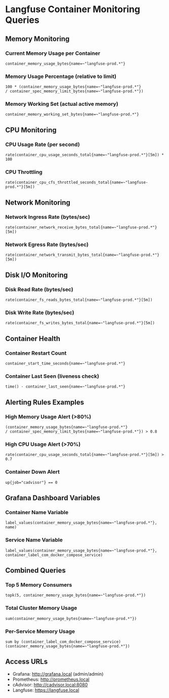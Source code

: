 # Langfuse Container Monitoring Queries

## Memory Monitoring

### Current Memory Usage per Container
```promql
container_memory_usage_bytes{name=~"langfuse-prod.*"}
```

### Memory Usage Percentage (relative to limit)
```promql
100 * (container_memory_usage_bytes{name=~"langfuse-prod.*"} 
/ container_spec_memory_limit_bytes{name=~"langfuse-prod.*"})
```

### Memory Working Set (actual active memory)
```promql
container_memory_working_set_bytes{name=~"langfuse-prod.*"}
```

## CPU Monitoring

### CPU Usage Rate (per second)
```promql
rate(container_cpu_usage_seconds_total{name=~"langfuse-prod.*"}[5m]) * 100
```

### CPU Throttling
```promql
rate(container_cpu_cfs_throttled_seconds_total{name=~"langfuse-prod.*"}[5m])
```

## Network Monitoring

### Network Ingress Rate (bytes/sec)
```promql
rate(container_network_receive_bytes_total{name=~"langfuse-prod.*"}[5m])
```

### Network Egress Rate (bytes/sec)
```promql
rate(container_network_transmit_bytes_total{name=~"langfuse-prod.*"}[5m])
```

## Disk I/O Monitoring

### Disk Read Rate (bytes/sec)
```promql
rate(container_fs_reads_bytes_total{name=~"langfuse-prod.*"}[5m])
```

### Disk Write Rate (bytes/sec)
```promql
rate(container_fs_writes_bytes_total{name=~"langfuse-prod.*"}[5m])
```

## Container Health

### Container Restart Count
```promql
container_start_time_seconds{name=~"langfuse-prod.*"}
```

### Container Last Seen (liveness check)
```promql
time() - container_last_seen{name=~"langfuse-prod.*"}
```

## Alerting Rules Examples

### High Memory Usage Alert (>80%)
```promql
(container_memory_usage_bytes{name=~"langfuse-prod.*"} 
/ container_spec_memory_limit_bytes{name=~"langfuse-prod.*"}) > 0.8
```

### High CPU Usage Alert (>70%)
```promql
rate(container_cpu_usage_seconds_total{name=~"langfuse-prod.*"}[5m]) > 0.7
```

### Container Down Alert
```promql
up{job="cadvisor"} == 0
```

## Grafana Dashboard Variables

### Container Name Variable
```promql
label_values(container_memory_usage_bytes{name=~"langfuse-prod.*"}, name)
```

### Service Name Variable
```promql
label_values(container_memory_usage_bytes{name=~"langfuse-prod.*"}, container_label_com_docker_compose_service)
```

## Combined Queries

### Top 5 Memory Consumers
```promql
topk(5, container_memory_usage_bytes{name=~"langfuse-prod.*"})
```

### Total Cluster Memory Usage
```promql
sum(container_memory_usage_bytes{name=~"langfuse-prod.*"})
```

### Per-Service Memory Usage
```promql
sum by (container_label_com_docker_compose_service) 
(container_memory_usage_bytes{name=~"langfuse-prod.*"})
```

## Access URLs
- Grafana: http://grafana.local (admin/admin)
- Prometheus: http://prometheus.local
- cAdvisor: http://cadvisor.local:8080
- Langfuse: https://langfuse.local